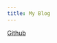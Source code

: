 ```yaml
---
title: My Blog
---
```


<head>
    <link rel="icon" href="favicon.ico" type="image/x-icon" />
    <!-- Other meta tags and stylesheets -->
</head>

[Github](https://github.com/bralbral)

<!-- include-file: readme.md -->
